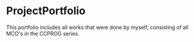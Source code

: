 # ProjectPortfolio

This portfolio includes all works that were done by myself, consisting of all MCO's in the CCPROG series.
